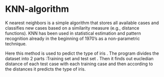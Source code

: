 # KNN-algorithm
K nearest neighbors is a simple algorithm that stores all available cases and classifies new cases based on a similarity measure (e.g., distance functions). KNN has been used in statistical estimation and pattern recognition already in the beginning of 1970’s as a non-parametric technique.

Here this method is used to pedict the type of iris . The program divides the dataset into 2 parts :Training set and test set . 
Then it finds out eucledian distance of each test case with each  training case and then according to the distances it predicts the type of iris.
